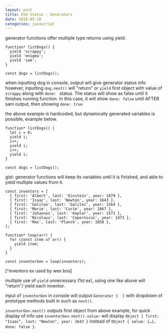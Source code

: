 ```yaml
---
layout: post
title: ES6 Status - Generators
date: 2018-05-10
categories: javascript
---
```


generator functions offer multiple type returns using yield.

```
function* listDogs() {
  yield 'scrappy';
  yield 'enigma';
  yield 'sam';
}

const dogs = listDogs();

```
when inputting dog in console, output will give generator status info
however, inputting `dog.next()` will "return" or `yield` first object with value of `scrappy` along with `done: ` status. The status will show as false until it finishes running function. In this case, it will show `done: false` until AFTER sam output, then showing `done: true`

the above example is hardcoded, but dynamically generated variables is possible, example below.
```
function* listDogs() {
  let i = 0;
  yield i;
  i++;
  yield i;
  i++;
  yield i;
}

const dogs = listDogs();

```
gist: generator functions will keep its variables until it is finished, and able to yield multiple values from it.

```
const inventors = [
  { first: 'Albert', last: 'Einstein', year: 1879 },
  { first: 'Isaac', last: 'Newton', year: 1643 },
  { first: 'Galileo', last: 'Galilei', year: 1564 },
  { first: 'Marie', last: 'Curie', year: 1867 },
  { first: 'Johannes', last: 'Kepler', year: 1571 },
  { first: 'Nicolaus', last: 'Copernicus', year: 1473 },
  { first: 'Max', last: 'Planck', year: 1858 },
];

function* loop(arr) {
  for (const item of arr) {
    yield item;
  }
}

const inventorGen = loop(inventors);

```
[^inventors ex used by wes bos]

multiple use of `yield` unnecessary (1st ex), using one like above will "return"/ yield each inventor.

input of `inventorGen` in console will output `Generator {  }` with dropdown of prototype methods built in such as `next()`.

`inventorGen.next()` outputs first object from above example, for quick display of info use `inventorGen.next().value`- will display `Object { first: "Isaac", last: "Newton", year: 1643 }` instead of `Object { value: {…}, done: false }`.
